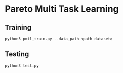 # Pareto Multi Task Learning
## Training
```
python3 pmtl_train.py --data_path <path dataset>
```
## Testing
```
python3 test.py
```

